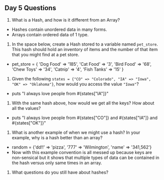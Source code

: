 ## Day 5 Questions

1. What is a Hash, and how is it different from an Array?
* Hashes contain unordered data in many forms.
* Arrays contain ordered data of 1 type.
1. In the space below, create a Hash stored to a variable named `pet_store`.  This hash should hold an inventory of items and the number of that item that you might find at a pet store.
* pet_store = {
  'Dog Food' => '185',
  'Cat Food' => '3',
  'Bird Food' => '68',
  'Chew Toys' => '34',
  'Catnip' => '4',
  'Fish Tanks' => '15'
}
1. Given the following `states = {"CO" => "Colorado", "IA" => "Iowa", "OK" => "Oklahoma"}`, how would you access the value `"Iowa"`?
* puts "I always love people from #{states["IA"]}"
1. With the same hash above, how would we get all the keys?  How about all the values?
* puts "I always love people from #{states["CO"]} and #{states["IA"]} and #{states["OK"]}"
1. What is another example of when we might use a hash?  In your example, why is a hash better than an array?
* random = {'dd!!' => 'pizza', '777' => 'Wilmington', 'name' => '341,562'}
* Now with this example convention is all messed up because keys are non-sensical but it shows that multiple types of data can be contained in the hash versus only same times in an array.
1. What questions do you still have about hashes?
